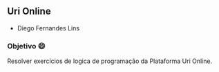 ## Uri Online

- Diego Fernandes Lins

### Objetivo 😄

Resolver exercícios de logica de programação da Plataforma Uri Online.
